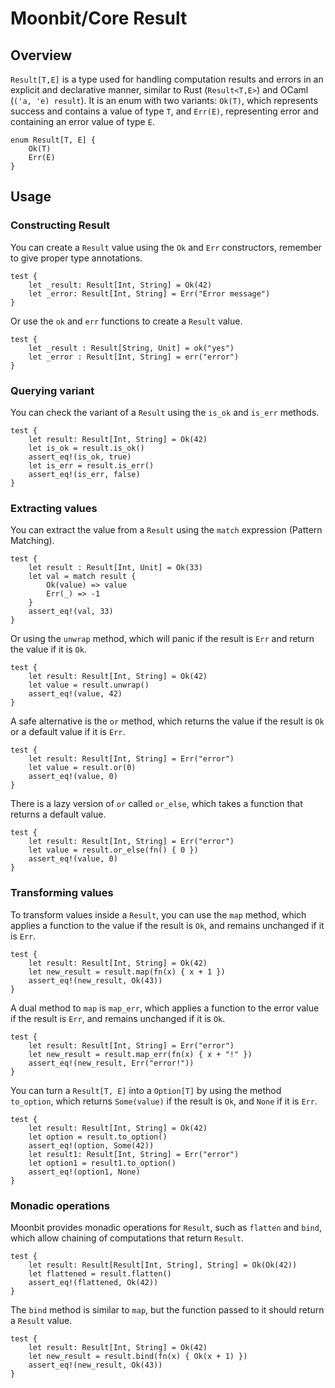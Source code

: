 # Moonbit/Core Result

## Overview
`Result[T,E]` is a type used for handling computation results and errors in an explicit and declarative manner, similar to Rust (`Result<T,E>`) and OCaml (`('a, 'e) result`). 
It is an enum with two variants: `Ok(T)`, which represents success and contains a value of type `T`, and `Err(E)`, representing error and containing an error value of type `E`. 
```moonbit skip
enum Result[T, E] {
    Ok(T)
    Err(E)
}
```

## Usage
### Constructing Result
You can create a `Result` value using the `Ok` and `Err` constructors, remember to give proper type annotations.
```moonbit
test {
    let _result: Result[Int, String] = Ok(42)
    let _error: Result[Int, String] = Err("Error message")
}
```

Or use the `ok` and `err` functions to create a `Result` value.
```moonbit
test {
    let _result : Result[String, Unit] = ok("yes")
    let _error : Result[Int, String] = err("error")
}
```

### Querying variant
You can check the variant of a `Result` using the `is_ok` and `is_err` methods.
```moonbit
test {
    let result: Result[Int, String] = Ok(42)
    let is_ok = result.is_ok()
    assert_eq!(is_ok, true)
    let is_err = result.is_err()
    assert_eq!(is_err, false)
}
```

### Extracting values
You can extract the value from a `Result` using the `match` expression (Pattern Matching).
```moonbit
test {
    let result : Result[Int, Unit] = Ok(33)
    let val = match result {
        Ok(value) => value
        Err(_) => -1
    }
    assert_eq!(val, 33)
}
```

Or using the `unwrap` method, which will panic if the result is `Err` and return the value if it is `Ok`.
```moonbit
test {
    let result: Result[Int, String] = Ok(42)
    let value = result.unwrap()
    assert_eq!(value, 42)
}
```

A safe alternative is the `or` method, which returns the value if the result is `Ok` or a default value if it is `Err`.
```moonbit
test {
    let result: Result[Int, String] = Err("error")
    let value = result.or(0)
    assert_eq!(value, 0)
}
```

There is a lazy version of `or` called `or_else`, which takes a function that returns a default value.
```moonbit
test {
    let result: Result[Int, String] = Err("error")
    let value = result.or_else(fn() { 0 })
    assert_eq!(value, 0)
}
```

### Transforming values
To transform values inside a `Result`, you can use the `map` method, which applies a function to the value if the result is `Ok`,
and remains unchanged if it is `Err`.
```moonbit
test {
    let result: Result[Int, String] = Ok(42)
    let new_result = result.map(fn(x) { x + 1 })
    assert_eq!(new_result, Ok(43))
}
```

A dual method to `map` is `map_err`, which applies a function to the error value if the result is `Err`, and remains unchanged if it is `Ok`.
```moonbit
test {
    let result: Result[Int, String] = Err("error")
    let new_result = result.map_err(fn(x) { x + "!" })
    assert_eq!(new_result, Err("error!"))
}
```

You can turn a `Result[T, E]` into a `Option[T]` by using the method `to_option`, which returns `Some(value)` if the result is `Ok`, and `None` if it is `Err`.
```moonbit
test {
    let result: Result[Int, String] = Ok(42)
    let option = result.to_option()
    assert_eq!(option, Some(42))
    let result1: Result[Int, String] = Err("error")
    let option1 = result1.to_option()
    assert_eq!(option1, None)
}
```

### Monadic operations
Moonbit provides monadic operations for `Result`, such as `flatten` and `bind`, which allow chaining of computations that return `Result`.
```moonbit
test {
    let result: Result[Result[Int, String], String] = Ok(Ok(42))
    let flattened = result.flatten()
    assert_eq!(flattened, Ok(42))
}
```

The `bind` method is similar to `map`, but the function passed to it should return a `Result` value. 
```moonbit
test {
    let result: Result[Int, String] = Ok(42)
    let new_result = result.bind(fn(x) { Ok(x + 1) })
    assert_eq!(new_result, Ok(43))
}
```
